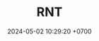---
layout: teamCard
permalink: /team/:title.html
categories: LI
maincover: /assets/logos/BDLF.png
puntosLJMAYO24:
date: 2024-05-02 10:29:20 +0700
title: RNT
tag: johto042024
color: black
puntosLJ202404: 12
grupo: sur
background: '#F16C38'
cover: /assets/backCard.png
team: RNT
ID: RNT
#PARTIDO 1
j1: RONDA 1
p1: RNT
pp1: NL
r1: 
bg1: rock
rr1: 
#PARTIDO 2
j2: RONDA 2
p2: RNT
pp2: NS
bg2: rock
r2: 
rr2: 
#PARTIDO 3
j3: RONDA 3
p3: CS
pp3: RNT
bg3: rock
r3: 
rr3:
#PARTIDO 4
j4: RONDA 4
p4: E7J
pp4: RNT
bg4: rock
r4: 
rr4:
#PARTIDO 5
j5: RONDA 5
p5: RNT
pp5: I2A
bg5: rock
r5: 
rr5:
#PARTIDO 6
j6: RONDA 6
p6: RNT
pp6: TAE
bg6: rock
r6: 
rr6: 
#PARTIDO 7
j7: RONDA 7
p7:  RNT
pp7: GOD
bg7: rock
r7: 
rr7: 
#PARTIDO 8
j8: RONDA 8
p8:  SOJ
pp8: RNT
bg8: rock
rr8: 
r8: 
#PARTIDO 9
j9: RONDA 9
p9:  HG BETA
pp9: RNT
bg9: rock
r9: 
rr9: 
#PARTIDO 10
j10: RONDA 10
p10: RNT
pp10: HG OL
bg10: rock
r10: 
rr10:
#PARTIDO 11
j11: RONDA 11
p11: RNT
pp11: EK
bg11: rock
r11: 
rr11:
stream: <i class="fa-brands fa-twitch text-white"></i>
---